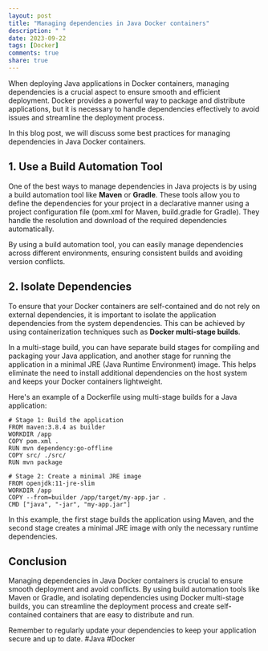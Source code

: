 ```yaml
---
layout: post
title: "Managing dependencies in Java Docker containers"
description: " "
date: 2023-09-22
tags: [Docker]
comments: true
share: true
---
```


When deploying Java applications in Docker containers, managing dependencies is a crucial aspect to ensure smooth and efficient deployment. Docker provides a powerful way to package and distribute applications, but it is necessary to handle dependencies effectively to avoid issues and streamline the deployment process.

In this blog post, we will discuss some best practices for managing dependencies in Java Docker containers.

## 1. Use a Build Automation Tool

One of the best ways to manage dependencies in Java projects is by using a build automation tool like **Maven** or **Gradle**. These tools allow you to define the dependencies for your project in a declarative manner using a project configuration file (pom.xml for Maven, build.gradle for Gradle). They handle the resolution and download of the required dependencies automatically.

By using a build automation tool, you can easily manage dependencies across different environments, ensuring consistent builds and avoiding version conflicts.

## 2. Isolate Dependencies

To ensure that your Docker containers are self-contained and do not rely on external dependencies, it is important to isolate the application dependencies from the system dependencies. This can be achieved by using containerization techniques such as **Docker multi-stage builds**.

In a multi-stage build, you can have separate build stages for compiling and packaging your Java application, and another stage for running the application in a minimal JRE (Java Runtime Environment) image. This helps eliminate the need to install additional dependencies on the host system and keeps your Docker containers lightweight.

Here's an example of a Dockerfile using multi-stage builds for a Java application:

```docker
# Stage 1: Build the application
FROM maven:3.8.4 as builder
WORKDIR /app
COPY pom.xml .
RUN mvn dependency:go-offline
COPY src/ ./src/
RUN mvn package

# Stage 2: Create a minimal JRE image
FROM openjdk:11-jre-slim
WORKDIR /app
COPY --from=builder /app/target/my-app.jar .
CMD ["java", "-jar", "my-app.jar"]
```

In this example, the first stage builds the application using Maven, and the second stage creates a minimal JRE image with only the necessary runtime dependencies.

## Conclusion

Managing dependencies in Java Docker containers is crucial to ensure smooth deployment and avoid conflicts. By using build automation tools like Maven or Gradle, and isolating dependencies using Docker multi-stage builds, you can streamline the deployment process and create self-contained containers that are easy to distribute and run.

Remember to regularly update your dependencies to keep your application secure and up to date. #Java #Docker